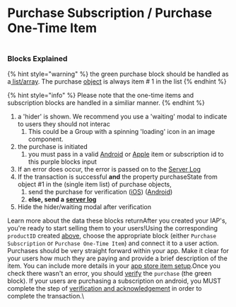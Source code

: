 # Purchase Subscription / Purchase One-Time Item

<figure><img src="https://files.gitbook.com/v0/b/gitbook-x-prod.appspot.com/o/spaces%2FKrMxDvAEx21XNB81zaoj%2Fuploads%2FemFBph2Q1T5n8N9JBcCT%2FScreen%20Shot%202022-04-13%20at%203.37.18%20PM.png?alt=media&#x26;token=497b5644-78bf-43f7-af18-7c8e122e327a" alt=""><figcaption></figcaption></figure>

### Blocks Explained

{% hint style="warning" %}
the green purchase block should be handled as a[ list/array](https://docs.thunkable.com/v/drag-and-drop/lists). The purchase [object](https://docs.thunkable.com/v/drag-and-drop/objects)  is always item # 1 in the list
{% endhint %}

{% hint style="info" %}
Please note that the one-time items and subscription blocks are handled in a similiar manner.&#x20;
{% endhint %}

1. a 'hider' is shown. We recommend you use a 'waiting' modal to indicate to users they should not interac
   1. This could be a Group with a spinning 'loading' icon in an image component.
2. the purchase is initiated
   1. you must pass in a valid [Android](https://app.gitbook.com/o/-LAn5sG4mFK2i\_t-TiD1/s/KrMxDvAEx21XNB81zaoj/\~/changes/8va9fno1jrAw80zwzIdp/in-app-purchases/overview/android-play-store-setup#step-2-create-the-item-or-subscription-to-purchase) or [Apple](https://app.gitbook.com/o/-LAn5sG4mFK2i\_t-TiD1/s/KrMxDvAEx21XNB81zaoj/\~/changes/8va9fno1jrAw80zwzIdp/in-app-purchases/overview/ios-app-store-setup#create-the-item-or-subscription-to-purchase) item or subscription id to this purple blocks input
3. If an error does occur, the error is passed on to the [Server Log](https://app.gitbook.com/o/-LAn5sG4mFK2i\_t-TiD1/s/KrMxDvAEx21XNB81zaoj/\~/changes/8va9fno1jrAw80zwzIdp/in-app-purchases/overview/host-your-server-side-verification-code-on-firebase/setup-your-cloud-environment/server-logs)​
4. If the transaction is successful **and** the property purchaseState from object #1 in the (single item list) of purchase objects,
   1. send the purchase for verification ([iOS](https://app.gitbook.com/o/-LAn5sG4mFK2i\_t-TiD1/s/KrMxDvAEx21XNB81zaoj/\~/changes/8va9fno1jrAw80zwzIdp/in-app-purchases/overview/verify-ios-purchases)) ([Android](https://app.gitbook.com/o/-LAn5sG4mFK2i\_t-TiD1/s/KrMxDvAEx21XNB81zaoj/\~/changes/8va9fno1jrAw80zwzIdp/in-app-purchases/overview/verify-and-acknowledge-android-purchases-and-subscription))
   2. **else, send a** [**server log**](https://app.gitbook.com/o/-LAn5sG4mFK2i\_t-TiD1/s/KrMxDvAEx21XNB81zaoj/\~/changes/8va9fno1jrAw80zwzIdp/in-app-purchases/overview/host-your-server-side-verification-code-on-firebase/setup-your-cloud-environment/server-logs)**​**
5. Hide the hider/waiting modal after verification

​Learn more about the data these blocks returnAfter you created your IAP's, you're ready to start selling them to your users!Using the corresponding `productID` created [above](https://app.gitbook.com/o/-LAn5sG4mFK2i\_t-TiD1/s/KrMxDvAEx21XNB81zaoj/\~/changes/8va9fno1jrAw80zwzIdp/in-app-purchases/overview/purchase-subscription-purchase-one-time-item#create-the-item-or-subscription-to-purchase), choose the appropriate block (either `Purchase Subscription` or `Purchase One-Time Item`) and connect it to a user action. Purchases should be very straight forward within your app. Make it clear for your users how much they are paying and provide a brief description of the item. You can include more details in your [app store item setup](https://app.gitbook.com/o/-LAn5sG4mFK2i\_t-TiD1/s/KrMxDvAEx21XNB81zaoj/\~/changes/8va9fno1jrAw80zwzIdp/in-app-purchases/overview/purchase-subscription-purchase-one-time-item#create-the-item-or-subscription-to-purchase).Once you check there wasn't an error, you should [verify](https://app.gitbook.com/o/-LAn5sG4mFK2i\_t-TiD1/s/KrMxDvAEx21XNB81zaoj/\~/changes/8va9fno1jrAw80zwzIdp/in-app-purchases/overview/purchase-subscription-purchase-one-time-item#verify-ios-transaction-and-purchase-status) the `purchase` (the green block). If your users are purchasing a subscription on android, you MUST complete the step of [verification and acknowledgement](https://app.gitbook.com/o/-LAn5sG4mFK2i\_t-TiD1/s/KrMxDvAEx21XNB81zaoj/\~/changes/8va9fno1jrAw80zwzIdp/in-app-purchases/overview/verify-and-acknowledge-android-purchases-and-subscription) in order to complete the transaction.\
